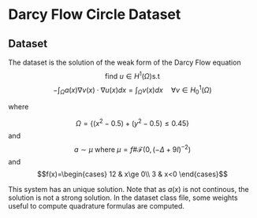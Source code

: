 # Darcy Flow Circle Dataset

## Dataset

The dataset is the solution of the weak form of the Darcy Flow equation
 $$\text{find } u\in H^{1}(\Omega) \text{s.t} $$ 
$$-\int_{\Omega}a(x) \nabla v(x) \cdot \nabla u(x)dx=\int_{\Omega}v(x)dx \quad \forall v\in H_{0}^{1}(\Omega)$$

where 

$$\Omega=\{(x^{2}-0.5)+(y^{2}-0.5)\le 0.45\}$$ 
and $$a \sim \mu \text { where } \mu=f\#\mathcal{F}\left(0,(-\Delta+9 I)^{-2}\right)$$ and $$f(x)=\begin{cases}
12 & x\ge 0\\
3 & x<0
\end{cases}$$

This system has an unique solution. Note that as $a(x)$ is not continous, the solution is not a strong solution.
In the dataset class file, some weights useful to compute quadrature formulas are computed.

